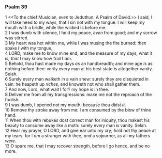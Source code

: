 ### Psalm 39

1 <<To the chief Musician, *even* to Jeduthun, A Psalm of David.>> I said, I will take heed to my ways, that I sin not with my tongue: I will keep my mouth with a bridle, while the wicked is before me.  
2 I was dumb with silence, I held my peace, *even* from good; and my sorrow was stirred.  
3 My heart was hot within me, while I was musing the fire burned: *then* spake I with my tongue,  
4 LORD, make me to know mine end, and the measure of my days, what it *is; that* I may know how frail I *am*.  
5 Behold, thou hast made my days *as* an handbreadth; and mine age *is* as nothing before thee: verily every man at his best state *is* altogether vanity. Selah.  
6 Surely every man walketh in a vain shew: surely they are disquieted in vain: he heapeth up *riches*, and knoweth not who shall gather them.  
7 And now, Lord, what wait I for? my hope *is* in thee.  
8 Deliver me from all my transgressions: make me not the reproach of the foolish.  
9 I was dumb, I opened not my mouth; because thou didst *it*.  
10 Remove thy stroke away from me: I am consumed by the blow of thine hand.  
11 When thou with rebukes dost correct man for iniquity, thou makest his beauty to consume away like a moth: surely every man *is* vanity. Selah.  
12 Hear my prayer, O LORD, and give ear unto my cry; hold not thy peace at my tears: for I *am* a stranger with thee, *and* a sojourner, as all my fathers *were*.  
13 O spare me, that I may recover strength, before I go hence, and be no more.  
